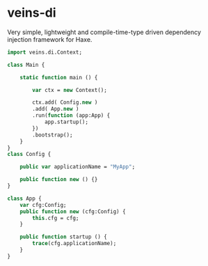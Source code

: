 # veins-di
Very simple, lightweight and compile-time-type driven dependency injection framework for Haxe.

```haxe
import veins.di.Context;

class Main {

	static function main () {

		var ctx = new Context();

		ctx.add( Config.new )
		.add( App.new )
		.run(function (app:App) {
			app.startup();
		})
		.bootstrap();
	}
}
class Config {

	public var applicationName = "MyApp";

	public function new () {}
}

class App {
	var cfg:Config;
	public function new (cfg:Config) {
		this.cfg = cfg;
	}

	public function startup () {
		trace(cfg.applicationName);
	}
}
```